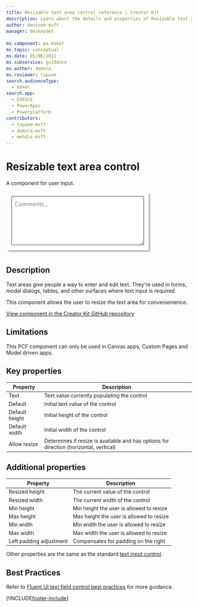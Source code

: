 ```yaml
---
title: Resizable text area control reference | Creator Kit
description: Learn about the details and properties of Resizable text area control in the Creator Kit.
author: denisem-msft
manager: devkeydet

ms.component: pa-maker
ms.topic: conceptual
ms.date: 05/06/2022
ms.subservice: guidance
ms.author: demora
ms.reviewer: tapanm
search.audienceType: 
  - maker
search.app: 
  - D365CE
  - PowerApps
  - Powerplatform
contributors:
  - tapanm-msft
  - demora-msft
  - mehdis-msft
---
```

# Resizable text area control

A component for user input.

![Resizable text area](media/resizable-textarea.png "Resizable text area control")

## Description

Text areas give people a way to enter and edit text. They're used in forms, modal dialogs, tables, and other surfaces where text input is required. 

This component allows the user to resize the text area for convenienience.

[View component in the Creator Kit GitHub repository](https://github.com/microsoft/powercat-creator-kit/tree/main/CreatorKitCore/SolutionPackage/Controls/cat_PowerCAT.ResizableTextarea)

## Limitations
This PCF component can only be used in Canvas apps, Custom Pages and Model driven apps.

## Key properties

| Property | Description |
| -------- | ----------- |
| Text | Text value currently populating the control |
| Default | Initial text value of the control |
| Default height | Initial height of the control |
| Default width | Initial width of the control |
| Allow resize | Determines if resize is available and has options for direction (horizontal, vertical) |

## Additional properties

| Property | Description |
| -------- | ----------- |
| Resized height | The current value of the control |
| Resized width | The current width of the control |
| Min height | Min height the user is allowed to resize |
| Max height | Max height the user is allowed to resize |
| Min width | Min width the user is allowed to resize |
| Max width | Max width the user is allowed to resize |
| Left padding adjustment | Compensates for padding on the right |

Other properties are the same as the standard [text input control](/power-apps/maker/canvas-apps/controls/control-text-input).

## Best Practices
Refer to [Fluent UI text field control best practices](https://developer.microsoft.com/fluentui#/controls/web/textfield) for more guidance.

[!INCLUDE[footer-include](../../includes/footer-banner.md)]